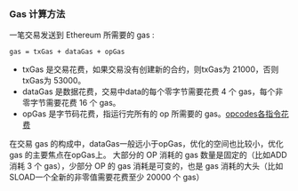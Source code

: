 ### Gas 计算方法  
一笔交易发送到 Ethereum 所需要的 gas :  
```
gas = txGas + dataGas + opGas
```
- txGas 是交易花费，如果交易没有创建新的合约，则txGas为 21000，否则txGas为 53000。
- dataGas 是数据花费，交易中data的每个零字节需要花费 4 个 gas，每个非零字节需要花费 16 个 gas。
- opGas 是字节码花费，指运行完所有的 op 所需要的 gas。[opcodes各指令花费](https://www.evm.codes/?fork=shanghai)

在交易 gas 的构成中，dataGas一般远小于opGas，优化的空间也比较小，优化 gas 的主要焦点在opGas上。
大部分的 OP 消耗的 gas 数量是固定的（比如ADD消耗 3 个 gas），少部分 OP 的 gas 消耗是可变的，也是 gas 消耗的大头（比如SLOAD一个全新的非零值需要花费至少 20000 个 gas）
